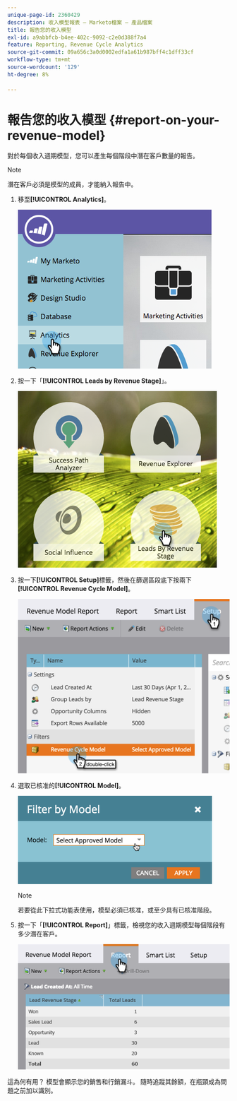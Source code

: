 ```yaml
---
unique-page-id: 2360429
description: 收入模型報表 — Marketo檔案 — 產品檔案
title: 報告您的收入模型
exl-id: a9abbfcb-b4ee-402c-9092-c2e0d388f7a4
feature: Reporting, Revenue Cycle Analytics
source-git-commit: 09a656c3a0d0002edfa1a61b987bff4c1dff33cf
workflow-type: tm+mt
source-wordcount: '129'
ht-degree: 8%

---
```


# 報告您的收入模型 {#report-on-your-revenue-model}

對於每個收入週期模型，您可以產生每個階段中潛在客戶數量的報告。

>[!NOTE]
>
>潛在客戶必須是模型的成員，才能納入報告中。

1. 移至&#x200B;**[!UICONTROL Analytics]**。

   ![](assets/image2015-4-29-16-3a8-3a14.png)

1. 按一下「**[!UICONTROL Leads by Revenue Stage]**」。

   ![](assets/image2015-4-29-16-3a15-3a3.png)

1. 按一下&#x200B;**[!UICONTROL Setup]**&#x200B;標籤，然後在篩選區段底下按兩下&#x200B;**[!UICONTROL Revenue Cycle Model]**。

   ![](assets/image2015-4-29-16-3a37-3a57.png)

1. 選取已核准的&#x200B;**[!UICONTROL Model]**。

   ![](assets/image2015-4-29-16-3a40-3a34.png)

   >[!NOTE]
   >
   >若要從此下拉式功能表使用，模型必須已核准，或至少具有已核准階段。

1. 按一下「**[!UICONTROL Report]**」標籤，檢視您的收入週期模型每個階段有多少潛在客戶。

   ![](assets/image2015-4-29-16-3a51-3a29.png)

這為何有用？ 模型會顯示您的銷售和行銷漏斗。 隨時追蹤其餘額，在瓶頸成為問題之前加以識別。
